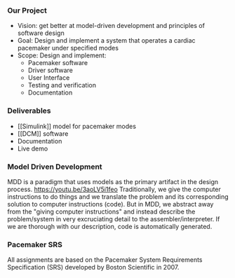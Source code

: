 ### Our Project
- Vision: get better at model-driven development and principles of software design
- Goal: Design and implement a system that operates a cardiac pacemaker under specified modes
- Scope: Design and implement:
	- Pacemaker software
	- Driver software
	- User Interface
	- Testing and verification
	- Documentation

### Deliverables
- [[Simulink]] model for pacemaker modes
- [[DCM]] software
- Documentation
- Live demo

### Model Driven Development
MDD is a paradigm that uses models as the primary artifact in the design process. https://youtu.be/3aoLV5i1feo
Traditionally, we give the computer instructions to do things and we translate the problem and its corresponding solution to computer instructions (code).
But in MDD, we abstract away from the "giving computer instructions" and  instead describe the problem/system in very excruciating detail to the assembler/interpreter. If we are thorough with our description, code is automatically generated.

### Pacemaker SRS
All assignments are based on the Pacemaker System Requirements Specification (SRS) developed by Boston Scientific in 2007.


